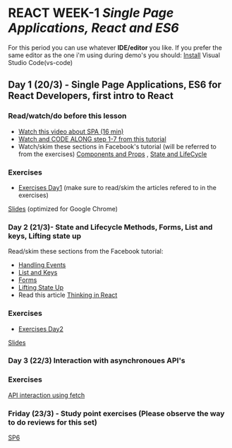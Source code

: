 # REACT WEEK-1 *Single Page Applications, React and ES6*

For this period you can use whatever **IDE/editor** you like. If you prefer the same editor as the one i'm using during demo's you should: [Install](https://code.visualstudio.com/download) Visual Studio Code(vs-code) 

## Day 1 (20/3) - Single Page Applications, ES6 for React Developers, first intro to React

### Read/watch/do before this lesson
- [Watch this video about SPA (16 min)]( https://www.youtube.com/watch?v=F_BYg2QGsC0)
- [Watch and CODE ALONG step 1-7 from this tutorial](https://egghead.io/lessons/react-use-create-react-app-to-setup-a-simple-react-app)
- Watch/skim these sections in Facebook's tutorial (will be referred to from the exercises) [Components and Props](https://reactjs.org/docs/components-and-props.html) , [State and LifeCycle](https://reactjs.org/docs/state-and-lifecycle.html)

### Exercises
- [Exercises Day1](https://docs.google.com/document/d/1PLgoVjzfnuD2jxf8C4n1RnFCkpHbR6C6VMa9paOZM78/edit?usp=sharing) (make sure to read/skim the articles refered to in the exercises)

[Slides](http://sem3slides.mydemos.dk/react1/react1.html#1) (optimized for Google Chrome)


### Day 2 (21/3)- State and Lifecycle Methods, Forms, List and keys, Lifting state up

Read/skim these sections from the Facebook tutorial:
- [Handling Events](https://reactjs.org/docs/handling-events.html)
- [List and Keys](https://reactjs.org/docs/lists-and-keys.html)
- [Forms](https://reactjs.org/docs/forms.html)
- [Lifting State Up](https://reactjs.org/docs/lifting-state-up.html)
- Read this article [Thinking in React](https://medium.com/@nimelrian/thinking-in-react-a-paradox-statement-33c19e2eb9e2)

### Exercises
- [Exercises Day2](https://docs.google.com/document/d/16LPJLZyeRWYed2gvAP1RhXVtbc1ACTskYl9xd_Odg3I/edit?usp=sharing) 

[Slides](http://sem3slides.mydemos.dk/react2/react2.html#1)


### Day 3 (22/3) Interaction with asynchronoues API's

### Exercises
[API interaction using fetch](https://docs.google.com/document/d/1tNJdclCpzOPp9mVNzUMyI12WiidksUK6J8UF8e2U4ys/edit?usp=sharing)

### Friday (23/3) - Study point exercises  (Please observe the way to do reviews for this set)
[SP6](https://docs.google.com/document/d/1UfOjMbiINjL8NAcVvjPuP_3Xk9UGK7g4VCbfWmgwRGA/edit?usp=sharing)
